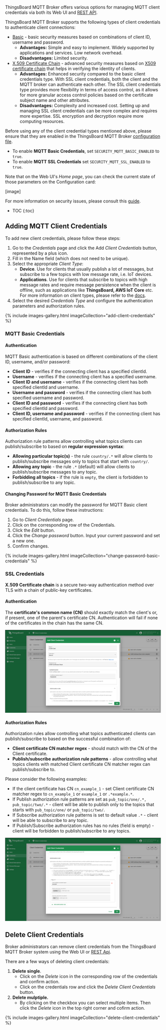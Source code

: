 
ThingsBoard MQTT Broker offers various options for managing MQTT client credentials via both its Web UI and [REST API](/docs/mqtt-broker/mqtt-client-credentials-management/). 

ThingsBoard MQTT Broker supports the following types of client credentials to authenticate client connections:
- [Basic](/docs/mqtt-broker/security/) - basic security measures based on combinations of client ID, username and password.
  - **Advantages:** Simple and easy to implement. Widely supported by applications and services. Low network overhead.
  - **Disadvantages:** Limited security.
- [X.509 Certificate Chain](/docs/mqtt-broker/security/) - advanced security measures based on [X509 certificate chain]() that helps in verifying the identity of clients.
  - **Advantages:** Enhanced security compared to the basic client credentials type. With SSL client credentials, both the client and the MQTT broker can authenticate each other. 
  The SSL client credentials type provides more flexibility in terms of access control, as it allows for more granular access control policies based on the certificate subject name and other attributes.
  - **Disadvantages:** Complexity and increased cost. Setting up and managing SSL client credentials can be more complex and requires more expertise. SSL encryption and decryption require more computing resources.

Before using any of the client credential types mentioned above, please ensure that they are enabled in the ThingsBoard MQTT Broker [configuration file]().
- To enable **MQTT Basic Credentials**, set `SECURITY_MQTT_BASIC_ENABLED` to `true`.
- To enable **MQTT SSL Credentials** set `SECURITY_MQTT_SSL_ENABLED` to `true`.

Note that on the Web UI's _Home page_, you can check the current state of those parameters on the Configuration card:

[image]

For more information on security issues, please consult this [guide](/docs/mqtt-broker/security/).

* TOC
{:toc}

## Adding MQTT Client Credentials

To add new client credentials, please follow these steps:

1. Go to the _Credentials_ page and click the Add _Client Credentials_ button, represented by a plus icon.
2. Fill in the Name field (which does not need to be unique).
3. Select the appropriate _Client Type_:
   - **Device**. Use for clients that usually publish a lot of messages, but subscribe to a few topics with low message rate, i.e. IoT devices.
   - **Applications**. Use for clients that subscribe to topics with high message rates and require message persistence when the client is offline, such as applications like **ThingsBoard, AWS IoT Core** etc.
     For more information on client types, please refer to the [docs]().
4. Select the desired _Credentials Type_ and configure the authentication parameters and authorization rules.

{% include images-gallery.html imageCollection="add-client-credentials" %}

### MQTT Basic Credentials

#### Authentication

MQTT Basic authentication is based on different combinations of the client ID, username, and/or password:
- **Client ID** - verifies if the connecting client has a specified clientId.
- **Username** - verifies if the connecting client has a specified username.
- **Client ID and username** - verifies if the connecting client has both specified clientId and username.
- **Username and password** - verifies if the connecting client has both specified username and password.
- **Client ID and password** - verifies if the connecting client has both specified clientId and password.
- **Client ID, username and password** - verifies if the connecting client has specified clientId, username, and password.

#### Authorization Rules

Authorization rule patterns allow controlling what topics clients can publish/subscribe to based on **regular expression syntax**:

* **Allowing particular topic(s)** - the rule `country/.*` will allow clients to publish/subscribe messages only to topics that start with `country/`.
* **Allowing any topic** - the rule `.*` (default) will allow clients to publish/subscribe messages to any topic.
* **Forbidding all topics** - if the rule is `empty`, the client is forbidden to publish/subscribe to any topic.

#### Changing Password for MQTT Basic Credentials

Broker administrators can modify the password for MQTT Basic client credentials. To do this, follow these instructions:
1. Go to _Client Credentials_ page.
2. Click on the corresponding row of the Credentials.
3. Click the _Edit_ button.
4. Click the _Change password_ button. Input your current password and set a new one.
5. Confirm changes.

{% include images-gallery.html imageCollection="change-password-basic-credentials" %}

### SSL Credentials

**X.509 Certificate chain** is a secure two-way authentication method over TLS with a chain of public-key certificates.

#### Authentication

The **certificate's common name (CN)** should exactly match the client's or, if present, one of the parent's certificate CN. 
Authentication will fail if none of the certificates in the chain has the same CN.

![image](/images/mqtt-broker/user-guide/ui/ssl-credentials-1.png)

#### Authorization Rules

Authorization rules allow controlling what topics authenticated clients can publish/subscribe to based on the successful combination of:

* **Client certificate CN matcher regex** - should match with the CN of the Client certificate.
* **Publish/subscribe authorization rule patterns** - allow controlling what topics clients with matched Client certificate CN matcher regex can publish/subscribe to.

Please consider the following examples:
* If the client certificate has CN `cn_example_1` - set Client certificate CN matcher regex to `cn_example_1` or `example_1` or `.*example.*`.
* If Publish authorization rule patterns are set as `pub_topic/one/.*, pub_topic/two/.*` - client will be able to publish only to the topics that starts with `pub_topic/one/` or `pub_topic/two/`.
* If Subscribe authorization rule patterns is set to default value `.*` - client will be able to subscribe to any topic.
* If Publish/Subscribe authorization rules has no rules (field is empty) - client will be forbidden to publish/subscribe to any topics.

![image](/images/mqtt-broker/user-guide/ui/ssl-credentials-2.png)

## Delete Client Credentials

Broker administrators can remove client credentials from the ThingsBoard MQTT Broker system using the Web UI or [REST Api]().

There are a few ways of deleting client credentials:
1. **Delete single**.
   - Click on the _Delete_ icon in the corresponding row of the credentials and confirm action.
   - Click on the credentials row and click the _Delete Client Credentials_ button.
2. **Delete mulptiple.** 
   * By clicking on the checkbox you can select multiple items. Then click the _Delete_ icon in the top right corner and cofirm action.

{% include images-gallery.html imageCollection="delete-client-credentials" %}
